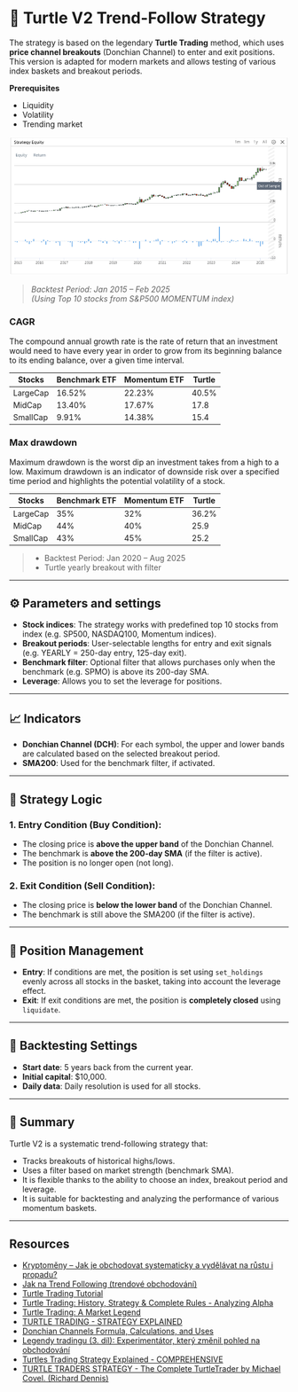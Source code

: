 # 🐢 Turtle V2 Trend-Follow Strategy

The strategy is based on the legendary **Turtle Trading** method, which uses **price channel breakouts** (Donchian Channel) to enter and exit positions. This version is adapted for modern markets and allows testing of various index baskets and breakout periods.

**Prerequisites**
* Liquidity
* Volatility
* Trending market

![](resources/strategyEquity.png)

> *Backtest Period: Jan 2015 – Feb 2025*  
> *(Using Top 10 stocks from S&P500 MOMENTUM index)*

### CAGR 
The compound annual growth rate is the rate of return that an investment would need to have every year 
in order to grow from its beginning balance to its ending balance, over a given time interval.

| Stocks    | Benchmark ETF | Momentum ETF | Turtle |
|-----------|---------------|--------------|--------|
| LargeCap  | 16.52%        | 22.23%       | 40.5%  |
| MidCap    | 13.40%        | 17.67%       | 17.8   |
| SmallCap  | 9.91%         | 14.38%       | 15.4   |

### Max drawdown
Maximum drawdown is the worst dip an investment takes from a high to a low. 
Maximum drawdown is an indicator of downside risk over a specified time period 
and highlights the potential volatility of a stock.

| Stocks    | Benchmark ETF | Momentum ETF | Turtle |
|-----------|---------------|--------------|--------|
| LargeCap  | 35%           | 32%          | 36.2%  |
| MidCap    | 44%           | 40%          | 25.9   |
| SmallCap  | 43%           | 45%          | 25.2   |

> * Backtest Period: Jan 2020 – Aug 2025
> * Turtle yearly breakout with filter

---

## ⚙️ Parameters and settings

- **Stock indices**: The strategy works with predefined top 10 stocks from index (e.g. SP500, NASDAQ100, Momentum indices).
- **Breakout periods**: User-selectable lengths for entry and exit signals (e.g. YEARLY = 250-day entry, 125-day exit).
- **Benchmark filter**: Optional filter that allows purchases only when the benchmark (e.g. SPMO) is above its 200-day SMA.
- **Leverage**: Allows you to set the leverage for positions.

---

## 📈 Indicators

- **Donchian Channel (DCH)**: For each symbol, the upper and lower bands are calculated based on the selected breakout period.
- **SMA200**: Used for the benchmark filter, if activated.

---

## 🧠 Strategy Logic

### 1. **Entry Condition (Buy Condition)**:
- The closing price is **above the upper band** of the Donchian Channel.
- The benchmark is **above the 200-day SMA** (if the filter is active).
- The position is no longer open (not long).

### 2. **Exit Condition (Sell Condition)**:
- The closing price is **below the lower band** of the Donchian Channel.
- The benchmark is still above the SMA200 (if the filter is active).

---

## 💼 Position Management

- **Entry**: If conditions are met, the position is set using `set_holdings` evenly across all stocks in the basket, taking into account the leverage effect.
- **Exit**: If exit conditions are met, the position is **completely closed** using `liquidate`.

---

## 🧪 Backtesting Settings

- **Start date**: 5 years back from the current year.
- **Initial capital**: $10,000.
- **Daily data**: Daily resolution is used for all stocks.

---

## 🧭 Summary

Turtle V2 is a systematic trend-following strategy that:
- Tracks breakouts of historical highs/lows.
- Uses a filter based on market strength (benchmark SMA).
- It is flexible thanks to the ability to choose an index, breakout period and leverage.
- It is suitable for backtesting and analyzing the performance of various momentum baskets.

---

## Resources
* [Kryptoměny – Jak je obchodovat systematicky a vydělávat na růstu i propadu?](https://www.financnik.cz/clanky/obchodni-strategie/kryptomeny-systematicky/#trendove-obchodovani-kryptomen)
* [Jak na Trend Following (trendové obchodování)](https://www.financnik.cz/clanky/obchodni-strategie/trend-following/)
* [Turtle Trading Tutorial](https://www.asktraders.com/learn-to-trade/trading-strategies/turtle-trading-tutorial/)
* [Turtle Trading: History, Strategy & Complete Rules - Analyzing Alpha](https://analyzingalpha.com/turtle-trading)
* [Turtle Trading: A Market Legend](https://www.investopedia.com/articles/trading/08/turtle-trading.asp)
* [TURTLE TRADING - STRATEGY EXPLAINED](https://www.tradingview.com/chart/EURUSD/72x1YqG6-TURTLE-TRADING-STRATEGY-EXPLAINED/)
* [Donchian Channels Formula, Calculations, and Uses](https://www.investopedia.com/terms/d/donchianchannels.asp)
* [Legendy tradingu (3. díl): Experimentátor, který změnil pohled na obchodování](https://www.purple-trading.com/cs/legendy-tradingu-richard-dennis/)
* [Turtles Trading Strategy Explained - COMPREHENSIVE](https://www.youtube.com/watch?v=eotKvzrJVQk)
* [TURTLE TRADERS STRATEGY - The Complete TurtleTrader by Michael Covel. (Richard Dennis)](https://www.youtube.com/watch?v=NJkXSZUHl1g)